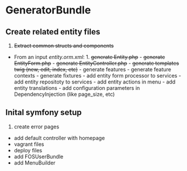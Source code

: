 # GeneratorBundle

## Create related entity files
  1. ~~Extract common structs and components~~
  -  From an input *entity.orm.xml*:
    1. ~~generate Entity.php~~
    -  ~~generate EntityForm.php~~
    -  ~~generate EntityController.php~~
    -  ~~generate templates twig (new, edit, index, etc)~~
    -  generate features
    -  generate feature contexts
    -  generate fixtures
    -  add entity form processor to services
    -  add entity repositoty to services
    -  add entity actions in menu
    -  add entity translations
    -  add configuration parameters in DependencyInjection (like page_size, etc)

## Inital symfony setup
  1. create error pages
  -  add default controller with homepage
  -  vagrant files
  -  deploy files
  -  add FOSUserBundle
  -  add MenuBuilder

